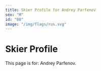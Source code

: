 ```yaml
---
title: Skier Profile for Andrey Parfenov
sex: "M"
id: "80"
image: "/img/flags/rus.svg" 
---
```


# Skier Profile

This page is for: Andrey Parfenov.
    